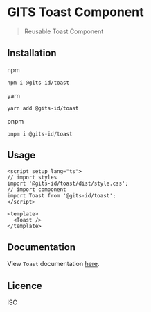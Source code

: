 # GITS Toast Component

> Reusable Toast Component

## Installation

npm

```
npm i @gits-id/toast
```

yarn

```
yarn add @gits-id/toast
```

pnpm

```
pnpm i @gits-id/toast
```

## Usage

```vue
<script setup lang="ts">
// import styles
import '@gits-id/toast/dist/style.css';
// import component
import Toast from '@gits-id/toast';
</script>

<template>
  <Toast />
</template>
```

## Documentation

View `Toast` documentation [here](https://gits-ui.web.app/?path=/story/components-toast--default).

## Licence

ISC
